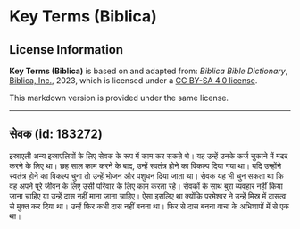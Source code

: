 # Key Terms (Biblica)

## License Information

**Key Terms (Biblica)** is based on and adapted from: _Biblica Bible Dictionary_, [Biblica, Inc.](https://www.biblica.com/), 2023, which is licensed under a [CC BY-SA 4.0 license](https://creativecommons.org/licenses/by-sa/4.0/legalcode.en).

This markdown version is provided under the same license.



--------------------------------

## सेवक (id: 183272)

इस्राएली अन्य इस्राएलियों के लिए सेवक के रूप में काम कर सकते थे। यह उन्हें उनके कर्ज चुकाने में मदद करने के लिए था। छह साल काम करने के बाद, उन्हें स्वतंत्र होने का विकल्प दिया गया था। यदि उन्होंने स्वतंत्र होने का विकल्प चुना तो उन्हें भोजन और पशुधन दिया जाता था। सेवक यह भी चुन सकता था कि वह अपने पूरे जीवन के लिए उसी परिवार के लिए काम करता रहे। सेवकों के साथ बुरा व्यवहार नहीं किया जाना चाहिए या उन्हें दास नहीं माना जाना चाहिए। ऐसा इसलिए था क्योंकि परमेश्वर ने उन्हें मिस्र में दासत्व से मुक्त कर दिया था। उन्हें फिर कभी दास नहीं बनना था। फिर से दास बनना वाचा के अभिशापों में से एक था।


